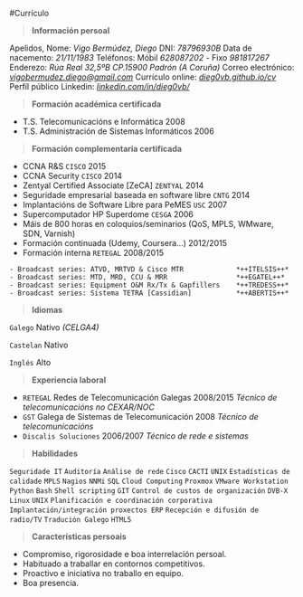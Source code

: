 #Currículo

>**Información persoal**

Apelidos, Nome:				*Vigo Bermúdez, Diego*
DNI:					*78796930B*
Data de nacemento:			*21/11/1983*
Teléfonos:				Móbil *628087202* - Fixo *981817267*
Enderezo:				*Rúa Real 32,5ºB CP.15900 Padrón (A Coruña)*
Correo electrónico: 		*[vigobermudez.diego@gmail.com](mailto:vigobermudez.diego@gmail.com)*
Currículo online: 		*[dieg0vb.github.io/cv](http://dieg0vb.github.io/cv)*
Perfíl público Linkedin: 	*[linkedin.com/in/dieg0vb/](http://es.linkedin.com/in/dieg0vb/)*


>**Formación académica certificada**

- T.S. Telecomunicacións e Informática		2008
- T.S. Administración de Sistemas Informáticos		2006

>**Formación complementaria certificada**

- CCNA R&S `CISCO` 									2015
- CCNA Security `CISCO`							2014
- Zentyal Certified Associate [ZeCA] `ZENTYAL` 				2014
- Seguridade empresarial baseada en software libre `CNTG`       	2014
- Implantacións de Software Libre para PeMES `USC`			2007
- Supercomputador HP Superdome `CESGA` 					2006
- Máis de 800 horas en coloquios/seminarios (QoS, MPLS, WMware, SDN, Varnish)
- Formación continuada (Udemy, Coursera...) 				2012/2015
- Formación interna `RETEGAL`						2008/2015
>
	- Broadcast series: ATVD, MRTVD & Cisco MTR				*++ITELSIS++*
	- Broadcast series: MTD, MRD, CCU & MRR					*++EGATEL++*
	- Broadcast series: Equipment O&M Rx/Tx & Gapfillers	*++TREDESS++*
	- Broadcast series: Sistema TETRA [Cassidian]			*++ABERTIS++*


>**Idiomas**

`Galego`		Nativo _(CELGA4)_

`Castelan`  	Nativo

`Inglés`		Alto

>**Experiencia laboral**

- `RETEGAL` Redes de Telecomunicación Galegas 				2008/2015
_Técnico de telecomunicacións no CEXAR/NOC_
- `GST`  Galega de Sistemas de Telecomunicación 				2008
_Técnico de telecomunicacións_
- `Discalis Soluciones`  			     				2006/2007
_Técnico de rede e sistemas_

>**Habilidades**


`Seguridade IT` `Auditoría` `Análise de rede` `Cisco` `CACTI` `UNIX` `Estadísticas de calidade` `MPLS` `Nagios` `NNMi` `SQL` `Cloud Computing` `Proxmox` `VMware Workstation` `Python` `Bash` `Shell scripting` `GIT` `Control de custos de organización` `DVB-X` `Linux` `UNIX` `Planificación e coordinación corporativa` `Implantación/integración proxectos ERP` `Recepción e difusión de radio/TV` `Tradución Galego` `HTML5`

>**Características persoais**

- Compromiso, rigorosidade e boa interrelación persoal.
- Habituado a traballar en contornos competitivos.
- Proactivo e iniciativa no traballo en equipo.
- Boa presencia.
